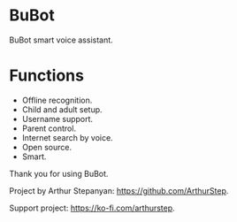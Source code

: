 # BuBot
BuBot smart voice assistant.

# Functions
* Offline recognition.
* Child and adult setup.
* Username support.
* Parent control.
* Internet search by voice.
* Open source.
* Smart.

Thank you for using BuBot.

Project by Arthur Stepanyan: https://github.com/ArthurStep.

Support project: https://ko-fi.com/arthurstep.
